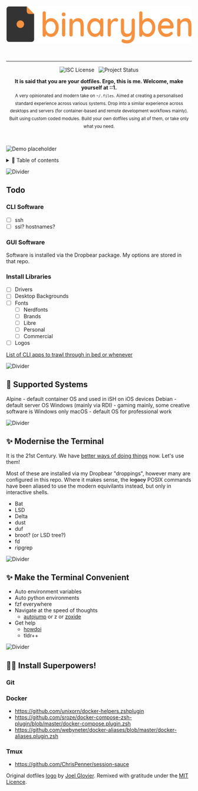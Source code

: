 <br /><br /><div align="center">

<img alt="binaryben's dotfiles" src="./static/logo.png" height="100" />

<br /><hr />

![ISC License](https://img.shields.io/badge/license-ISC-green?style=for-the-badge) &nbsp; ![Project Status](https://img.shields.io/badge/status-🚧%20WIP-yellow?style=for-the-badge)

<strong>It is said that you are your dotfiles. Ergo, this is me. Welcome, make yourself at ::1.</strong><br />
<sub>A very opinionated and modern take on `~/.files`. Aimed at creating a personalised standard experience across various systems. Drop into a similar experience across desktops and servers (for container-based and remote development workflows mainly). Built using custom coded modules. Build your own dotfiles using all of them, or take only what you need.</sub>

</div>

<br />

![Demo placeholder](https://raw.githubusercontent.com/andreasbm/readme/master/assets/demo.gif)

<details>
<summary>📖 Table of contents</summary>

<br />

![Divider](https://raw.githubusercontent.com/andreasbm/readme/master/assets/lines/solar.png)

## Table of Contents

* ➤ [**Quick start**](#)
* ➤ [**Philosophy**](#)

</details>

![Divider](https://raw.githubusercontent.com/andreasbm/readme/master/assets/lines/solar.png)

## Todo

### CLI Software
- [ ] ssh
- [ ] ssl? hostnames?

### GUI Software

Software is installed via the Dropbear package. My options are stored in that repo.

### Install Libraries

- [ ] Drivers
- [ ] Desktop Backgrounds
- [ ] Fonts
  - [ ] Nerdfonts
  - [ ] Brands
  - [ ] Libre
  - [ ] Personal
  - [ ] Commercial
- [ ] Logos

[List of CLI apps to trawl through in bed or whenever](https://github.com/toolleeo/cli-apps)

![Divider](https://raw.githubusercontent.com/andreasbm/readme/master/assets/lines/solar.png)

## 🛟 Supported Systems

Alpine - default container OS and used in iSH on iOS devices
Debian - default server OS
Windows (mainly via RDI) - gaming mainly, some creative software is Windows only
macOS - default OS for professional work


![Divider](https://raw.githubusercontent.com/andreasbm/readme/master/assets/lines/solar.png)

## ✨ Modernise the Terminal

It is the 21st Century. We have [better ways of doing things](https://github.com/ibraheemdev/modern-unix) now. Let's use them!

Most of these are installed via my Dropbear "droppings", however many are configured in this repo. Where it makes sense, the ~~legacy~~ POSIX commands have been aliased to use the modern equivilants instead, but only in interactive shells.

* Bat
* LSD
* Delta
* dust
* duf
* broot? (or LSD tree?)
* fd
* ripgrep

![Divider](https://raw.githubusercontent.com/andreasbm/readme/master/assets/lines/solar.png)

## ✨ Make the Terminal Convenient

* Auto environment variables
* Auto python environments
* fzf everywhere
* Navigate at the speed of thoughts
  * [autojump](https://github.com/wting/autojump) or z or [zoxide](https://github.com/ajeetdsouza/zoxide)
* Get help
  * [howdoi](https://github.com/gleitz/howdoi)
  * tldr++

![Divider](https://raw.githubusercontent.com/andreasbm/readme/master/assets/lines/solar.png)

## 🦸‍♂️ Install Superpowers!

### Git

### Docker

* https://github.com/unixorn/docker-helpers.zshplugin
* https://github.com/sroze/docker-compose-zsh-plugin/blob/master/docker-compose.plugin.zsh
* https://github.com/webyneter/docker-aliases/blob/master/docker-aliases.plugin.zsh

### Tmux

* https://github.com/ChrisPenner/session-sauce


Original dotfiles [logo](https://github.com/jglovier/dotfiles-logo) by [Joel Glovier](https://github.com/jglovier). Remixed with gratitude under the [MIT Licence](https://github.com/jglovier/dotfiles-logo/blob/main/LICENSE).
